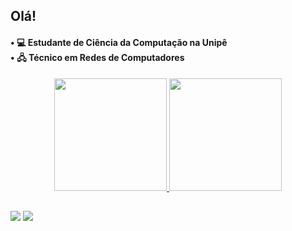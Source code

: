 ## Olá!
<h4>
  • 💻 Estudante de Ciência da Computação na Unipê <br>
  • 🖧 Técnico em Redes de Computadores <br>
</h4>
 
<div align="center">
  <a href="https://github.com/elieltondias">
  <img height="180em" src="https://github-readme-stats.vercel.app/api?username=elieltondias&show_icons=true&theme=dracula&include_all_commits=true&count_private=true"/>
  <img height="180em" src="https://github-readme-stats.vercel.app/api/top-langs/?username=elieltondias&layout=compact&langs_count=7&theme=dracula"/>
</div>
  
  ##
 
<div> 
  <a href = "mailto:elieltondiasramosdesouza@gmail.com"><img src="https://img.shields.io/badge/-Gmail-%23333?style=for-the-badge&logo=gmail&logoColor=white" target="_blank"></a>
  <a href="https://www.linkedin.com/in/elieltondias" target="_blank"><img src="https://img.shields.io/badge/-LinkedIn-%230077B5?style=for-the-badge&logo=linkedin&logoColor=white" target="_blank"></a> 
</div>
